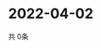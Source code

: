 # 2022-04-02
  共 0条

  <!-- BEGIN -->
  <!-- 最后更新时间Sat Apr 02 2022 15:04:12 GMT+0000 (Coordinated Universal Time) -->
  
  <!-- END -->
  
  
